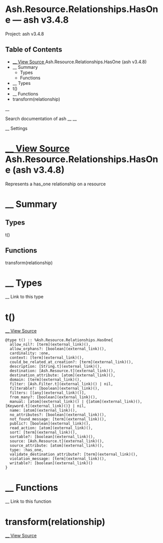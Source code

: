# Ash.Resource.Relationships.HasOne — ash v3.4.8

Project: ash v3.4.8

## Table of Contents

- [ __ View Source ](external_link) Ash.Resource.Relationships.HasOne (ash v3.4.8)
- __ Summary
  - Types
  - Functions
- __ Types
- t()
- __ Functions
- transform(relationship)

__

Search documentation of ash __ __

__ Settings

#  [ __ View Source ](external_link) Ash.Resource.Relationships.HasOne (ash v3.4.8)

Represents a has_one relationship on a resource

#  __ Summary

##  Types

t()

##  Functions

transform(relationship)

#  __ Types

__ Link to this type

# t()

[ __ View Source ](external_link)
    
    
    @type t() :: %Ash.Resource.Relationships.HasOne{
      allow_nil?: [term](external_link)(),
      allow_orphans?: [boolean](external_link)(),
      cardinality: :one,
      context: [term](external_link)(),
      could_be_related_at_creation?: [term](external_link)(),
      description: [String.t](external_link)(),
      destination: [Ash.Resource.t](external_link)(),
      destination_attribute: [atom](external_link)(),
      domain: [term](external_link)(),
      filter: [Ash.Filter.t](external_link)() | nil,
      filterable?: [boolean](external_link)(),
      filters: [[any](external_link)()],
      from_many?: [boolean](external_link)(),
      manual: [atom](external_link)() | {[atom](external_link)(), [Keyword.t](external_link)()} | nil,
      name: [atom](external_link)(),
      no_attributes?: [boolean](external_link)(),
      not_found_message: [term](external_link)(),
      public?: [boolean](external_link)(),
      read_action: [atom](external_link)(),
      sort: [term](external_link)(),
      sortable?: [boolean](external_link)(),
      source: [Ash.Resource.t](external_link)(),
      source_attribute: [atom](external_link)(),
      type: :has_one,
      validate_destination_attribute?: [term](external_link)(),
      violation_message: [term](external_link)(),
      writable?: [boolean](external_link)()
    }

#  __ Functions

__ Link to this function

# transform(relationship)

[ __ View Source ](external_link)

